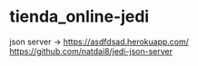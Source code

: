 # tienda_online-jedi

json server -> https://asdfdsad.herokuapp.com/
               https://github.com/natdai8/jedi-json-server
